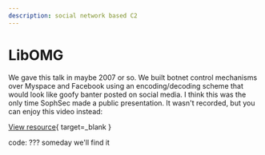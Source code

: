 ```yaml
---
description: social network based C2
---
```


# LibOMG

We gave this talk in maybe 2007 or so. We built botnet control mechanisms over Myspace and Facebook using an encoding/decoding scheme that would look like goofy banter posted on social media. I think this was the only time SophSec made a public presentation. It wasn't recorded, but you can enjoy this video instead:

[View resource](https://www.youtube.com/watch?v=qrTjdpF_5pk){ target=_blank }

code: ??? someday we'll find it
